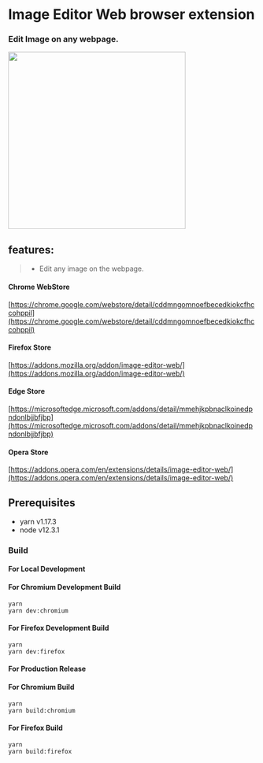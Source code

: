 # Image Editor Web browser extension

### Edit Image on any webpage.

<a href="https://www.youtube.com/watch?v=c9hvz21ESys" target="_blank"><img src="https://img.youtube.com/vi/Yju7dDudunc/hqdefault.jpg" height="360"></a>

## features:

> - Edit any image on the webpage.

#### Chrome WebStore

[https://chrome.google.com/webstore/detail/cddmngomnoefbecedkiokcfhccohppil](https://chrome.google.com/webstore/detail/cddmngomnoefbecedkiokcfhccohppil)

#### Firefox Store

[https://addons.mozilla.org/addon/image-editor-web/](https://addons.mozilla.org/addon/image-editor-web/)

#### Edge Store

[https://microsoftedge.microsoft.com/addons/detail/mmehjkpbnaclkoinedpndonlbjjbfjbp](https://microsoftedge.microsoft.com/addons/detail/mmehjkpbnaclkoinedpndonlbjjbfjbp)

#### Opera Store

[https://addons.opera.com/en/extensions/details/image-editor-web/](https://addons.opera.com/en/extensions/details/image-editor-web/)

## Prerequisites

- yarn v1.17.3
- node v12.3.1

### Build

#### For Local Development

#### For Chromium Development Build

```
yarn
yarn dev:chromium
```

#### For Firefox Development Build

```
yarn
yarn dev:firefox
```

#### For Production Release

#### For Chromium Build

```
yarn
yarn build:chromium
```

#### For Firefox Build

```
yarn
yarn build:firefox
```
